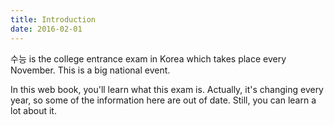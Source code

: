 ```yaml
---
title: Introduction
date: 2016-02-01
---
```


수능 is the college entrance exam in Korea which takes place every November. This is a big national event. 

In this web book, you'll learn what this exam is. Actually, it's changing every year, so some of the information here are out of date. Still, you can learn a lot about it. 